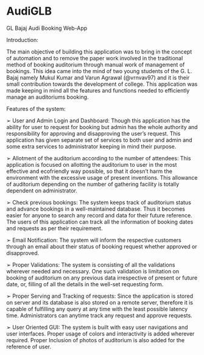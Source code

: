 # AudiGLB

GL Bajaj Audi Booking Web-App


Introduction:

The main objective of building this application was to bring in the concept of automation and to remove the paper
work involved in the traditional method of booking auditorium through manual work of management of bookings.
This idea came into the mind of two young students of the G. L. Bajaj namely Mukul Kumar and Varun
Agrawal (@vrnvav97) and it is their small contribution towards the development of college. This application was made keeping
in mind all the features and functions needed to efficiently manage an auditoriums booking.


Features of the system:

➢ User and Admin Login and Dashboard:
Though this application has the ability for user to request for booking but admin has the whole authority and
responsibility for approving and disapproving the user’s request. This application has given separate set of
services to both user and admin and some extra services to administrator keeping in mind their purpose.

➢ Allotment of the auditorium according to the number of attendees:
This application is focused on allotting the auditorium to user in the most effective and ecofriendly way
possible, so that it doesn’t harm the environment with the excessive usage of present inventions. This allowance
of auditorium depending on the number of gathering facility is totally dependent on administrator.

➢ Check previous bookings:
The system keeps track of auditorium status and advance bookings in a well-maintained database. Thus it
becomes easier for anyone to search any record and data for their future reference. The users of this application
can track all the information of booking dates and requests as per their requirement.

➢ Email Notification:
The system will inform the respective customers through an email about their status of booking request whether
approved or disapproved.

➢ Proper Validations:
The system is consisting of all the validations wherever needed and necessary. One such validation is limitation
on booking of auditorium on any previous data irrespective of present or future date, or, filling of all the details
in the well-set requesting form.

➢ Proper Serving and Tracking of requests:
Since the application is stored on server and its database is also stored on a remote server, therefore it is capable
of fulfilling any query at any time with the least possible latency time. Administrators can anytime track any
request and approve requests.

➢ User Oriented GUI:
The system is built with easy user navigations and user interfaces. Proper usage of colors and interactivity is
added wherever required. Proper Inclusion of photos of auditorium is also added for the reference of user.